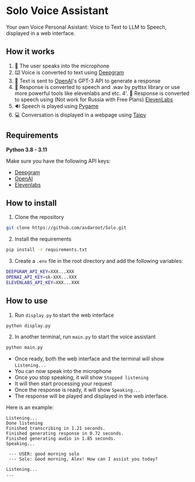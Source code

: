 # Solo Voice Assistant 

Your own Voice Personal Asistant: Voice to Text to LLM to Speech, displayed in a web interface.

## How it works

1. :microphone: The user speaks into the microphone
2. :keyboard: Voice is converted to text using <a href="https://deepgram.com/" target="_blank">Deepgram</a>
3. :robot: Text is sent to <a href="https://openai.com/" target="_blank">OpenAI</a>'s GPT-3 API to generate a response
4. :loudspeaker: Response is converted to speech and .wav by pyttsx library or use more powerful tools like elevenlabs and etc.
4'. :loudspeaker: Response is converted to speech using (Not work for Russia with Free Plans) <a href="https://elevenlabs.io/" target="_blank">ElevenLabs</a>
5. :loud_sound: Speech is played using <a href="https://www.pygame.org/wiki/GettingStarted" target="_blank">Pygame</a>
6. :computer: Conversation is displayed in a webpage using <a href="https://github.com/Avaiga/taipy" target="_blank">Taipy</a>


## Requirements

**Python 3.8 - 3.11**

Make sure you have the following API keys:
- <a href="https://developers.deepgram.com/docs/authenticating" target="_blank">Deepgram</a>
- <a href="https://platform.openai.com/account/api-keys" target="_blank">OpenAI</a>
- <a href="https://elevenlabs.io/docs/api-reference/text-to-speech" target="_blank">Elevenlabs</a>

## How to install

1. Clone the repository

```bash
git clone https://github.com/asdaroot/Solo.git
```

2. Install the requirements

```bash
pip install -r requirements.txt
```

3. Create a `.env` file in the root directory and add the following variables:

```bash
DEEPGRAM_API_KEY=XXX...XXX
OPENAI_API_KEY=sk-XXX...XXX
ELEVENLABS_API_KEY=XXX...XXX
```

## How to use

1. Run `display.py` to start the web interface

```bash
python display.py
```

2. In another terminal, run `main.py` to start the voice assistant

```bash
python main.py
```

- Once ready, both the web interface and the terminal will show `Listening...`
- You can now speak into the microphone
- Once you stop speaking, it will show `Stopped listening`
- It will then start processing your request
- Once the response is ready, it will show `Speaking...`
- The response will be played and displayed in the web interface.

Here is an example:

```
Listening...
Done listening
Finished transcribing in 1.21 seconds.
Finished generating response in 0.72 seconds.
Finished generating audio in 1.85 seconds.
Speaking...

 --- USER: good morning solo
 --- Solo: Good morning, Alex! How can I assist you today?

Listening...
...
```
